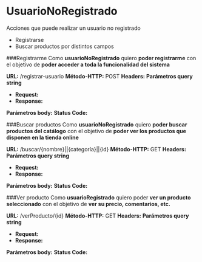 # UsuarioNoRegistrado
Acciones que puede realizar un usuario no registrado
* Registrarse
* Buscar productos por distintos campos

###Registrarme
Como **usuarioNoRegistrado** quiero **poder registrarme** con el objetivo de **poder acceder a toda la funcionalidad del sistema**

**URL:** /registrar-usuario
**Método-HTTP:** POST
**Headers:**
**Parámetros query string**
* **Request:**
* **Response:**

**Parámetros body:**
**Status Code:**

###Buscar productos
Como **usuarioNoRegistrado** quiero **poder buscar productos del catálogo** con el objetivo de **poder ver los productos que disponen en la tienda online**

**URL:** /buscar/{nombre}||{categoría}||{id}
**Método-HTTP:** GET
**Headers:**
**Parámetros query string**
* **Request:**
* **Response:**

**Parámetros body:**
**Status Code:**

###Ver producto
Como **usuarioRegistrado** quiero poder **ver un producto seleccionado** con el objetivo de **ver su precio, comentarios, etc.**

**URL:** /verProducto/{id}
**Método-HTTP:** GET
**Headers:**
**Parámetros query string**
* **Request:**
* **Response:**

**Parámetros body:**
**Status Code:**